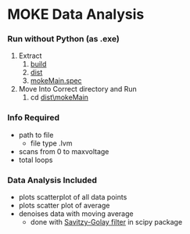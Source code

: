 # MOKE Data Analysis

### Run without Python (as .exe)
1. Extract
   1. [build](./build)
   2. [dist](./dist)
   3. [mokeMain.spec](./mokeMain.spec)
2. Move Into Correct directory and Run
   1. cd [dist\mokeMain](dist/mokeMain)

### Info Required
* path to file
    * file type .lvm
* scans from 0 to maxvoltage
* total loops

### Data Analysis Included
* plots scatterplot of all data points
* plots scatter plot of average
* denoises data with moving average
    * done with [Savitzy-Golay filter](http://www.statistics4u.com/fundstat_eng/cc_filter_savgolay.html) in scipy package
    
     